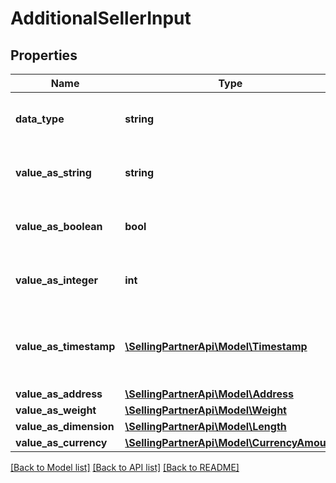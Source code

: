 # AdditionalSellerInput

## Properties
Name | Type | Description | Notes
------------ | ------------- | ------------- | -------------
**data_type** | **string** | The data type of the additional information. | [optional] 
**value_as_string** | **string** | The value when the data type is string. | [optional] 
**value_as_boolean** | **bool** | The value when the data type is boolean. | [optional] 
**value_as_integer** | **int** | The value when the data type is integer. | [optional] 
**value_as_timestamp** | [**\SellingPartnerApi\Model\Timestamp**](Timestamp.md) | The value when the data type is a date-time formatted string. | [optional] 
**value_as_address** | [**\SellingPartnerApi\Model\Address**](Address.md) |  | [optional] 
**value_as_weight** | [**\SellingPartnerApi\Model\Weight**](Weight.md) |  | [optional] 
**value_as_dimension** | [**\SellingPartnerApi\Model\Length**](Length.md) |  | [optional] 
**value_as_currency** | [**\SellingPartnerApi\Model\CurrencyAmount**](CurrencyAmount.md) |  | [optional] 

[[Back to Model list]](../README.md#documentation-for-models) [[Back to API list]](../README.md#documentation-for-api-endpoints) [[Back to README]](../README.md)


